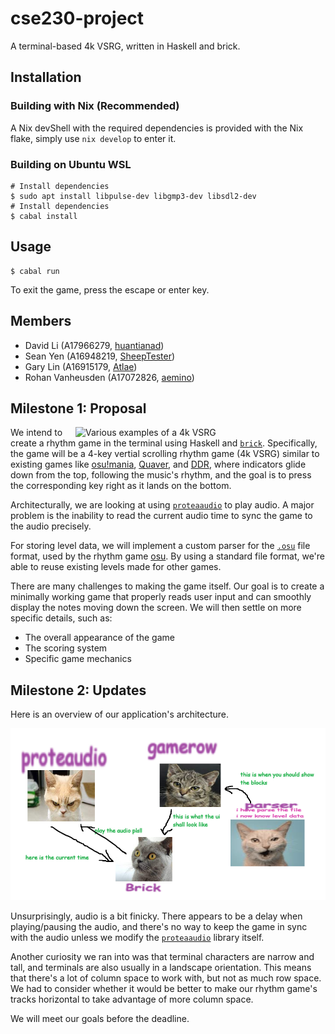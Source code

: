 # cse230-project

A terminal-based 4k VSRG, written in Haskell and brick.

## Installation

### Building with Nix (Recommended)

A Nix devShell with the required dependencies is provided with the Nix flake, simply use `nix develop` to enter it.

### Building on Ubuntu WSL

```shell
# Install dependencies
$ sudo apt install libpulse-dev libgmp3-dev libsdl2-dev
# Install dependencies
$ cabal install
```

## Usage

```shell
$ cabal run
```

To exit the game, press the escape or enter key.

## Members

- David Li (A17966279, [huantianad](https://github.com/huantianad))
- Sean Yen (A16948219, [SheepTester](https://github.com/SheepTester))
- Gary Lin (A16915179, [Atlae](https://github.com/Atlae))
- Rohan Vanheusden (A17072826, [aemino](https://github.com/aemino))

## Milestone 1: Proposal

<img
  src="https://repository-images.githubusercontent.com/123398967/40a2f200-be6f-11eb-9255-25474eebac8a"
  alt="Various examples of a 4k VSRG"
  width="400"
  align="right"
/>

We intend to create a rhythm game in the terminal using Haskell and [`brick`][brick]. Specifically, the game will be a 4-key vertial scrolling rhythm game (4k VSRG) similar to existing games like [osu!mania][osu], [Quaver][quaver], and [DDR][ddr], where indicators glide down from the top, following the music's rhythm, and the goal is to press the corresponding key right as it lands on the bottom.

Architecturally, we are looking at using [`proteaaudio`][proteaaudio] to play audio. A major problem is the inability to read the current audio time to sync the game to the audio precisely.

For storing level data, we will implement a custom parser for the [`.osu`][osufile] file format, used by the rhythm game [osu][osu]. By using a standard file format, we're able to reuse existing levels made for other games.

There are many challenges to making the game itself. Our goal is to create a minimally working game that properly reads user input and can smoothly display the notes moving down the screen. We will then settle on more specific details, such as:

- The overall appearance of the game
- The scoring system
- Specific game mechanics
<!-- More description of how the game might work or looks in general? Maybe a better description of 4k in the first paragraph. Scoring system? -->

[brick]: https://hackage.haskell.org/package/brick
[proteaaudio]: https://hackage.haskell.org/package/proteaaudio
[osufile]: https://osu.ppy.sh/wiki/en/Client/File_formats/osu_%28file_format%29
[osu]: https://en.wikipedia.org/wiki/Osu!
[quaver]: https://quavergame.com/
[ddr]: https://en.wikipedia.org/wiki/Dance_Dance_Revolution

## Milestone 2: Updates

<!-- Prompt: What is the architecture of your application (the key components)? -->

Here is an overview of our application's architecture.

![Architecture diagram](./docs/architecture.png)

<!-- Prompt: What challenges (if any) did you have so far and how did you solve them? -->

Unsurprisingly, audio is a bit finicky. There appears to be a delay when playing/pausing the audio, and there's no way to keep the game in sync with the audio unless we modify the [`proteaaudio`][proteaaudio] library itself.

Another curiosity we ran into was that terminal characters are narrow and tall, and terminals are also usually in a landscape orientation. This means that there's a lot of column space to work with, but not as much row space. We had to consider whether it would be better to make our rhythm game's tracks horizontal to take advantage of more column space.

<!-- Prompt: Do you expect to meet your goals until the deadline? -->

We will meet our goals before the deadline.

<!-- Prompt: If not, how will you modify your goals? -->
